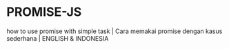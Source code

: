 # PROMISE-JS
how to use promise with simple task | Cara memakai promise dengan kasus sederhana | ENGLISH &amp; INDONESIA
